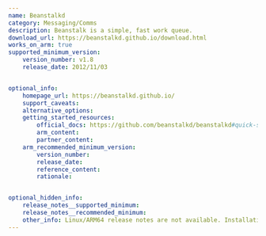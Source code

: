 ```yaml
---
name: Beanstalkd
category: Messaging/Comms
description: Beanstalk is a simple, fast work queue.
download_url: https://beanstalkd.github.io/download.html
works_on_arm: true
supported_minimum_version:
    version_number: v1.8
    release_date: 2012/11/03


optional_info:
    homepage_url: https://beanstalkd.github.io/
    support_caveats:
    alternative_options:
    getting_started_resources:
        official_docs: https://github.com/beanstalkd/beanstalkd#quick-start
        arm_content:
        partner_content:
    arm_recommended_minimum_version:
        version_number:
        release_date:
        reference_content:
        rationale:


optional_hidden_info:
    release_notes__supported_minimum:
    release_notes__recommended_minimum:
    other_info: Linux/ARM64 release notes are not available. Installation and testing are done via the tar.
---
```



